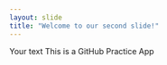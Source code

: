 ```yaml
---
layout: slide
title: "Welcome to our second slide!"
---
```

Your text
This is a GitHub Practice App
